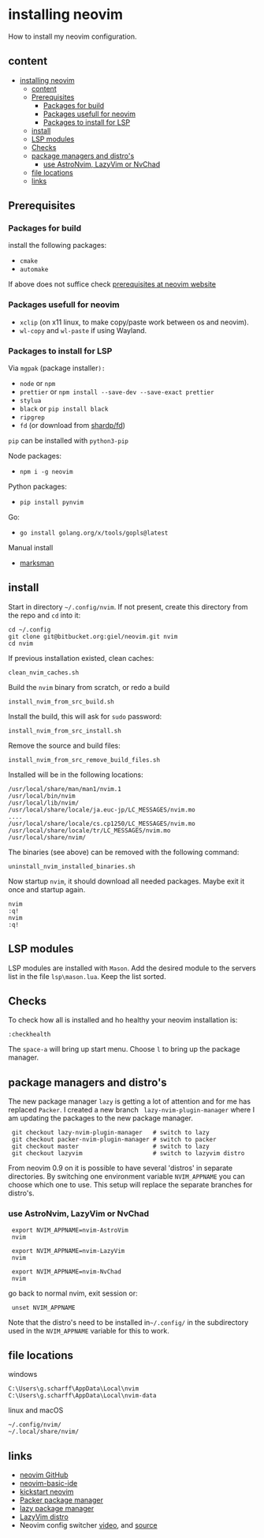 # installing neovim
How to install my neovim configuration.

## content

<!--toc:start-->
- [installing neovim](#installing-neovim)
  - [content](#content)
  - [Prerequisites](#prerequisites)
    - [Packages for build](#packages-for-build)
    - [Packages usefull for neovim](#packages-usefull-for-neovim)
    - [Packages to install for LSP](#packages-to-install-for-lsp)
  - [install](#install)
  - [LSP modules](#lsp-modules)
  - [Checks](#checks)
  - [package managers and distro's](#package-managers-and-distros)
    - [use AstroNvim, LazyVim or NvChad](#use-astronvim-lazyvim-or-nvchad)
  - [file locations](#file-locations)
  - [links](#links)
<!--toc:end-->

## Prerequisites

### Packages for build

install the following packages:

- `cmake`  
- `automake` 

If above does not suffice check [prerequisites at neovim website](https://github.com/neovim/neovim/wiki/Building-Neovim#build-prerequisites)


### Packages usefull for neovim

- `xclip` (on x11 linux, to make copy/paste work between os and neovim).
- `wl-copy` and `wl-paste` if using Wayland.

### Packages to install for LSP

Via `mgpak` (package installer`):`

- `node` or `npm`
- `prettier` or `npm install --save-dev --save-exact prettier`
- `stylua`
- `black` or `pip install black`
- `ripgrep`
- `fd` (or download from [shardp/fd](https://github.com/sharkdp/fd))

`pip` can be installed with `python3-pip`

Node packages:

- `npm i -g neovim`

Python packages:

- `pip install pynvim`

Go:

- `go install golang.org/x/tools/gopls@latest`

Manual install

- [marksman](https://github.com/artempyanykh/marksman)

## install

Start in directory `~/.config/nvim`. If not present, create this directory from the repo and `cd` into it:

    cd ~/.config
    git clone git@bitbucket.org:giel/neovim.git nvim
    cd nvim

If previous installation existed, clean caches:

    clean_nvim_caches.sh

Build the `nvim` binary from scratch, or redo a build

    install_nvim_from_src_build.sh

Install the build, this will ask for `sudo` password:

    install_nvim_from_src_install.sh

Remove the source and build files:

    install_nvim_from_src_remove_build_files.sh

Installed will be in the following locations:

    /usr/local/share/man/man1/nvim.1
    /usr/local/bin/nvim
    /usr/local/lib/nvim/
    /usr/local/share/locale/ja.euc-jp/LC_MESSAGES/nvim.mo
    ....
    /usr/local/share/locale/cs.cp1250/LC_MESSAGES/nvim.mo
    /usr/local/share/locale/tr/LC_MESSAGES/nvim.mo
    /usr/local/share/nvim/

The binaries (see above) can be removed with the following command:

    uninstall_nvim_installed_binaries.sh

Now startup `nvim`, it should download all needed packages. Maybe exit it once and startup again.

    nvim
    :q!
    nvim
    :q!

## LSP modules

LSP modules are installed with `Mason`. Add the desired module to the servers list in the file `lsp\mason.lua`. Keep the list sorted.

## Checks
To check how all is installed and ho healthy your neovim installation is:

    :checkhealth

The `space-a` will bring up start menu. Choose `l` to bring up the package manager.

## package managers and distro's

The new package manager `lazy` is getting a lot of attention and for me has replaced `Packer`. 
I created a new branch ` lazy-nvim-plugin-manager` where I am updating the packages to the new package manager.

     git checkout lazy-nvim-plugin-manager   # switch to lazy
     git checkout packer-nvim-plugin-manager # switch to packer
     git checkout master                     # switch to lazy
     git checkout lazyvim                    # switch to lazyvim distro

From neovim 0.9 on it is possible to have several 'distros' in separate directories. 
By switching one environment variable `NVIM_APPNAME` you can choose which one to use.
This setup will replace the separate branches for distro's.

### use AstroNvim, LazyVim or NvChad

     export NVIM_APPNAME=nvim-AstroVim
     nvim 

     export NVIM_APPNAME=nvim-LazyVim
     nvim

     export NVIM_APPNAME=nvim-NvChad
     nvim

go back to normal nvim, exit session or:

     unset NVIM_APPNAME

Note that the distro's need to be installed in`~/.config/` in the subdirectory used in the `NVIM_APPNAME` variable for this to work.


## file locations

windows 

    C:\Users\g.scharff\AppData\Local\nvim      
    C:\Users\g.scharff\AppData\Local\nvim-data

linux and macOS

    ~/.config/nvim/
    ~/.local/share/nvim/


## links

- [neovim GitHub](https://github.com/neovim/neovim)
- [neovim-basic-ide](https://github.com/LunarVim/nvim-basic-ide)
- [kickstart neovim](https://github.com/nvim-lua/kickstart.nvim)
- [Packer package manager](https://github.com/wbthomason/packer.nvim)
- [lazy package manager](https://github.com/folke/lazy.nvim)
- [LazyVim distro](https://www.lazyvim.org)
- Neovim config switcher [video](https://www.youtube.com/watch?v=LkHjJlSgKZY), 
   and [source](https://gist.github.com/elijahmanor/b279553c0132bfad7eae23e34ceb593b)

